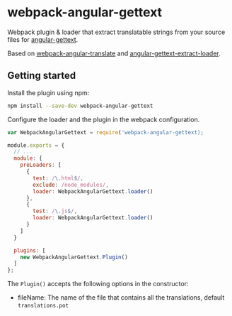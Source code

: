 # webpack-angular-gettext

Webpack plugin & loader that extract translatable strings from your source files for [angular-gettext].

Based on [webpack-angular-translate] and [angular-gettext-extract-loader].

## Getting started

Install the plugin using npm:

```bash
npm install --save-dev webpack-angular-gettext
```

Configure the loader and the plugin in the webpack configuration.

```javascript
var WebpackAngularGettext = require('webpack-angular-gettext);

module.exports = {
  // ...
  module: {
    preLoaders: [
      {
        test: /\.html$/,
        exclude: /node_modules/,
        loader: WebpackAngularGettext.loader()
      },
      {
        test: /\.js$/,
        loader: WebpackAngularGettext.loader()
      }
    ]
  }

  plugins: [
    new WebpackAngularGettext.Plugin()
  ]
};
```

The `Plugin()` accepts the following options in the constructor:

* fileName: The name of the file that contains all the translations, default `translations.pot`


[angular-gettext]: https://github.com/rubenv/angular-gettext
[webpack-angular-translate]: https://github.com/DatenMetzgerX/webpack-angular-translate
[angular-gettext-extract-loader]: https://github.com/wombleton/angular-gettext-extract-loader
